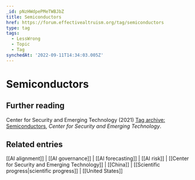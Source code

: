 ```yaml
---
_id: pNzHWdpePMeTWBJbZ
title: Semiconductors
href: https://forum.effectivealtruism.org/tag/semiconductors
type: tag
tags:
  - LessWrong
  - Topic
  - Tag
synchedAt: '2022-09-11T14:34:03.005Z'
---
```

# Semiconductors

Further reading
---------------

Center for Security and Emerging Technology (2021) [Tag archive: Semiconductors](https://cset.georgetown.edu/article/tag/semiconductors/), *Center for Security and Emerging Technology*.

Related entries
---------------

[[AI alignment]] | [[AI governance]] | [[AI forecasting]] | [[AI risk]] | [[Center for Security and Emerging Technology]] | [[China]] | [[Scientific progress|scientific progress]] | [[United States]]